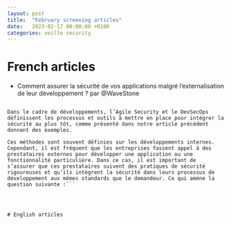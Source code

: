 ```yaml
---
layout: post
title:  "February screening articles"
date:   2023-02-17 00:00:00 +0100
categories: veille security
---
```


# French articles
* Comment assurer la sécurité de vos applications malgré l’externalisation de leur développement ?  par @WaveStone
``` L’intégration de la sécurité dans les projets est un processus important pour les entreprises pour définir et intégrer les aspects sécurité au plus tôt dans les produits. Cela évite d’augmenter le coût des remédiations si celles-ci n’ont pas été prévues et sont implémentées en fin de projet.

Dans le cadre de développements, l’Agile Security et le DevSecOps définissent les processus et outils à mettre en place pour intégrer la sécurité au plus tôt, comme présenté dans notre article précédent donnant des exemples.

Ces méthodes sont souvent définies sur les développements internes. Cependant, il est fréquent que les entreprises fassent appel à des prestataires externes pour développer une application ou une fonctionnalité particulière. Dans ce cas, il est important de s’assurer que ces prestataires suivent des pratiques de sécurité rigoureuses et qu’ils intègrent la sécurité dans leurs processus de développement aux mêmes standards que le demandeur. Ce qui amène la question suivante :``` 
 



# English articles
